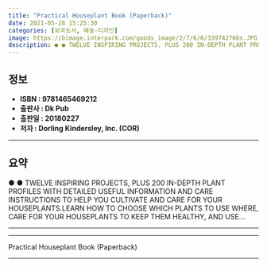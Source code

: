 ```yaml
---
title: "Practical Houseplant Book (Paperback)"
date: 2021-05-28 15:25:30
categories: [외국도서, 예술-디자인]
image: https://bimage.interpark.com/goods_image/2/7/6/6/339742766s.JPG
description: ● ● TWELVE INSPIRING PROJECTS, PLUS 200 IN-DEPTH PLANT PROFILES WITH DETAILED USEFUL INFORMATION AND CARE INSTRUCTIONS TO HELP YOU CULTIVATE AND CARE FOR YOUR
---
```


## **정보**

- **ISBN : 9781465469212**
- **출판사 : Dk Pub**
- **출판일 : 20180227**
- **저자 : Dorling Kindersley, Inc. (COR)**

------



## **요약**

●  ●  TWELVE INSPIRING PROJECTS, PLUS 200 IN-DEPTH PLANT PROFILES WITH DETAILED USEFUL INFORMATION AND CARE INSTRUCTIONS TO HELP YOU CULTIVATE AND CARE FOR YOUR HOUSEPLANTS.LEARN HOW TO CHOOSE WHICH PLANTS TO USE WHERE, CARE FOR YOUR HOUSEPLANTS TO KEEP THEM HEALTHY, AND USE... 

------



------


Practical Houseplant Book (Paperback) 

------


